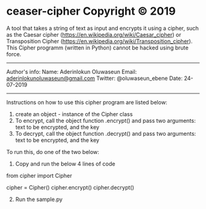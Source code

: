 # ceaser-cipher Copyright © 2019
 A tool that takes a string of text as input and encrypts it using a cipher, such as the Caesar cipher (https://en.wikipedia.org/wiki/Caesar_cipher) or Transposition Cipher (https://en.wikipedia.org/wiki/Transposition_cipher). This Cipher programm (written in Python) cannot be hacked using brute force.



******************************************************************************


Author's info: 
    Name:       Aderinlokun Oluwaseun
    Email:      aderinlokunoluwaseun@gmail.com
    Twitter:    @oluwaseun_ebene
    Date:       24-07-2019


******************************************************************************


Instructions on how to use this cipher program are listed below:
1.  create an object - instance of the Cipher class
2.  To encrypt, call the object function .encrypt() and pass two arguments: text to be encrypted, and the key
3.  To decrypt, call the object function .decrypt() and pass two arguments: text to be encrypted, and the key

To run this, do one of the two below:

1.  Copy and run the below 4 lines of code

from cipher import Cipher

cipher = Cipher()
cipher.encrypt()
cipher.decrypt()

2.  Run the sample.py
